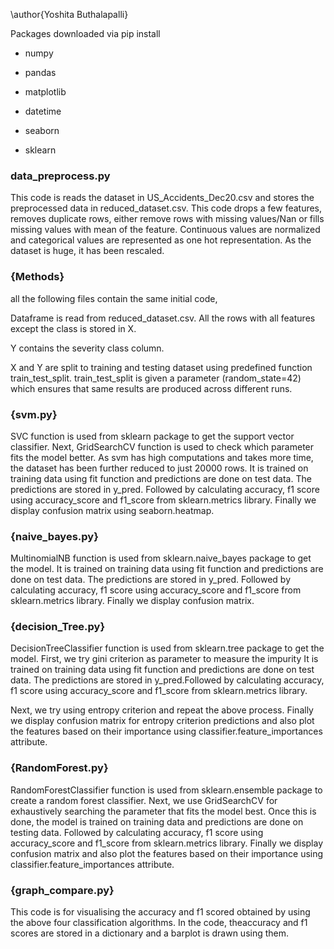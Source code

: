 \author{Yoshita Buthalapalli}

Packages downloaded via pip install
* numpy

* pandas

* matplotlib

* datetime

* seaborn

* sklearn


### data_preprocess.py

This code is reads the dataset in US_Accidents_Dec20.csv and stores the preprocessed data in reduced\_dataset.csv. This code drops a few features, removes duplicate rows, either remove rows with missing values/Nan or fills missing values with mean of the feature. Continuous values are normalized and categorical values are represented as one hot representation. As the dataset is huge, it has been rescaled.

### {Methods}
all the following files contain the same initial code,

Dataframe is read from reduced_dataset.csv. 
All the rows with all features except the class is stored in X.

Y contains the severity class column.

X and Y are split to training and testing dataset using predefined function train_test_split. train_test_split is given a parameter (random_state=42) which ensures that same results are produced across different runs.
### {svm.py}
SVC function is used from sklearn package to get the support vector classifier. Next, GridSearchCV function is used to check which parameter fits the model better.
As svm has high computations and takes more time, the dataset has been further reduced to just 20000 rows. It is trained on training data using fit function and predictions are done on test data. The predictions are stored in y_pred.
Followed by calculating accuracy, f1 score using accuracy_score and f1_score from sklearn.metrics library. Finally we display confusion matrix using seaborn.heatmap.

### {naive_bayes.py}

MultinomialNB function is used from sklearn.naive_bayes package to get the model. It is trained on training data using fit function and predictions are done on test data. The predictions are stored in y_pred.
Followed by calculating accuracy, f1 score using accuracy_score and f1_score from sklearn.metrics library. Finally we display confusion matrix.

### {decision_Tree.py}
 DecisionTreeClassifier function is used from sklearn.tree package to get the model.
 First, we try gini criterion as parameter to measure the impurity
 It is trained on training data using fit function and predictions are done on test data. The predictions are stored in y_pred.Followed by calculating accuracy, f1 score using accuracy_score and f1_score from sklearn.metrics library.

Next, we try using entropy criterion and repeat the above process.
Finally we display confusion matrix for entropy criterion predictions and also plot the features based on their importance using classifier.feature_importances attribute.

### {RandomForest.py}

RandomForestClassifier function is used from sklearn.ensemble package to create a random forest classifier. Next, we use GridSearchCV for exhaustively searching the parameter that fits the model best. Once this is done, the model is trained on training data and predictions are done on testing data. Followed by calculating accuracy, f1 score using accuracy_score and f1_score from sklearn.metrics library. Finally we display confusion matrix and also plot the features based on their importance using classifier.feature_importances attribute.

### {graph_compare.py}
This code is for visualising the accuracy and f1 scored obtained by using the above four classification algorithms. In the code, theaccuracy and f1 scores are stored in a dictionary and a barplot is drawn using them.
